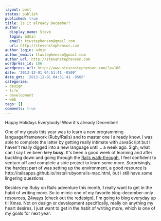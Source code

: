 ```yaml
---
layout: post
status: publish
published: true
title: Is it already December?
author:
  display_name: Steve
  login: admin
  email: ttwstephenson@gmail.com
  url: http://stevenstephenson.com
author_login: admin
author_email: ttwstephenson@gmail.com
author_url: http://stevenstephenson.com
wordpress_id: 186
wordpress_url: http://www.stevenstephenson.com/?p=186
date: '2013-12-01 04:51:41 -0500'
date_gmt: '2013-12-01 04:51:41 -0500'
categories:
- design
- life
- development
- web
tags: []
comments: true
---
```

<p>Happy Holidays Everybody! Wow it's already December!</p>
<p>One of my goals this year was to learn a new programming language/framework (Ruby/Rails) and to master one I already know. I was able to complete the latter by getting really intimate with JavaScript but I haven't really digged into a new language until... a week ago. Sigh, what can I say I've been <del>lazy</del> <strong>busy</strong>. It's been a good week of learning and after buckling down and going through the <a href="http://guides.rubyonrails.org/getting_started.html">Rails walk-through</a>, I feel confident to venture off and complete a side project to learn some more. Surprisingly, the hardest part of was setting up the environment, a good resource is http://railsapps.github.io/installrubyonrails-mac.html, but I still have some lingering questions.</p>
<p>Besides my Ruby on Rails adventure this month, I really want to get in the habit of writing more. So to mimic one of my favorite blog-december-only resources, <a href="http://24ways.org/">24ways</a> (check out the redesign), I'm going to blog everyday up til Xmas. Not on design or development specifically, really on anything my heart desires, I just want to get in the habit of writing more, which is one of my goals for next year.</p>
<p>&nbsp;</p>
